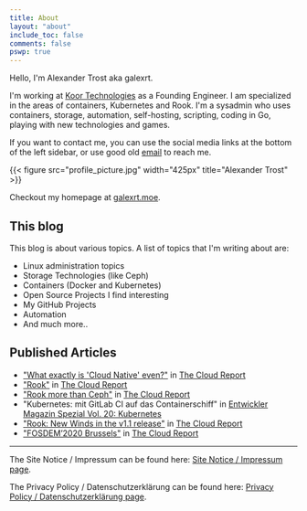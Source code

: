 ```yaml
---
title: About
layout: "about"
include_toc: false
comments: false
pswp: true
---
```


Hello, I'm Alexander Trost aka galexrt.

I'm working at [Koor Technologies](https://koor.tech/) as a Founding Engineer. I am specialized in the areas of containers, Kubernetes and Rook.
I'm a sysadmin who uses containers, storage, automation, self-hosting, scripting, coding in Go, playing with new technologies and games.

If you want to contact me, you can use the social media links at the bottom of the left sidebar, or use good old [email](mailto:me@galexrt.moe) to reach me.

{{< figure src="profile_picture.jpg" width="425px" title="Alexander Trost" >}}

Checkout my homepage at [galexrt.moe](https://galexrt.moe/).

## This blog

This blog is about various topics.
A list of topics that I'm writing about are:

* Linux administration topics
* Storage Technologies (like Ceph)
* Containers (Docker and Kubernetes)
* Open Source Projects I find interesting
* My GitHub Projects
* Automation
* And much more..

## Published Articles

* ["What exactly is 'Cloud Native' even?"](http://the-report.cloud/what-exactly-is-cloud-native-even) in [The Cloud Report](http://the-report.cloud/)
* ["Rook"](http://the-report.cloud/rook) in [The Cloud Report](http://the-report.cloud/)
* ["Rook more than Ceph"](http://the-report.cloud/rook-more-than-ceph) in [The Cloud Report](http://the-report.cloud/)
* "Kubernetes: mit GitLab CI auf das Containerschiff" in [Entwickler Magazin Spezial Vol. 20: Kubernetes](https://entwickler.de/entwickler-magazin/entwickler-magazin-spezial-vol-20-kubernetes-579891257.html)
* ["Rook: New Winds in the v1.1 release"](http://the-report.cloud/rook-new-winds-in-the-v1-1-release) in [The Cloud Report](http://the-report.cloud/)
* ["FOSDEM’2020 Brussels"](http://the-report.cloud/fosdem2020-brussels) in [The Cloud Report](http://the-report.cloud/)

***

The Site Notice / Impressum can be found here: [Site Notice / Impressum page](/site-notice/).

The Privacy Policy / Datenschutz­erklärung can be found here: [Privacy Policy / Datenschutz­erklärung page](/privacy-policy/).
